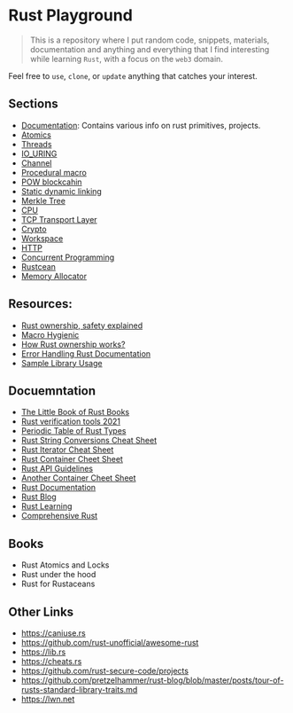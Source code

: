  # Rust Playground

> This is a repository where I put random code, snippets, materials, documentation and anything and everything that I find interesting while learning `Rust`, with a focus on the `web3` domain.

Feel free to `use`, `clone`, or `update` anything that catches your interest.

## Sections

- [Documentation](./docs): Contains various info on rust primitives, projects.
- [Atomics](./atomics)
- [Threads](./threads)
- [IO_URING](./io_uring)
- [Channel](./channel)
- [Procedural macro](./procedural%20macro)
- [POW blockcahin](./pow-blockchain)
- [Static dynamic linking](./static-dynamic-linking)
- [Merkle Tree](./merkle%20tree)
- [CPU](./cpu)
- [TCP Transport Layer](./tcp-transport)
- [Crypto](./crypto)
- [Workspace](./workspace)
- [HTTP](./http)
- [Concurrent Programming](./concurrent)
- [Rustcean](./rustcean)
- [Memory Allocator](./memalloc)

## Resources:

- [Rust ownership, safety explained](https://words.steveklabnik.com/a-30-minute-introduction-to-rust)
- [Macro Hygienic](https://en.wikipedia.org/wiki/Hygienic_macro)
- [How Rust ownership works?](https://static.rust-lang.org/doc/master/book/ownership.html)
- [Error Handling Rust Documentation](https://static.rust-lang.org/doc/master/book/error-handling.html)
- [Sample Library Usage](https://github.com/brson/stdx/blob/master/README.md)

## Docuemntation

- [The Little Book of Rust Books](https://lborb.github.io/book/)
- [Rust verification tools 2021](https://alastairreid.github.io/automatic-rust-verification-tools-2021/)
- [Periodic Table of Rust Types](http://cosmic.mearie.org/2014/01/periodic-table-of-rust-types)
- [Rust String Conversions Cheat Sheet](https://docs.google.com/spreadsheets/d/19vSPL6z2d50JlyzwxariaYD6EU2QQUQqIDOGbiGQC7Y/pubhtml?gid=0&single=true)
- [Rust Iterator Cheat Sheet](https://danielkeep.github.io/itercheat_baked.html)
- [Rust Container Cheet Sheet](https://docs.google.com/presentation/d/1q-c7UAyrUlM-eZyTo1pd8SZ0qwA_wYxmPZVOQkoDmH4/edit)
- [Rust API Guidelines](https://github.com/brson/rust-api-guidelines)
- [Another Container Cheet Sheet](https://i.redd.it/220xo2f6wci51.png)
- [Rust Documentation](https://static.rust-lang.org/doc/master/book/getting-started.html)
- [Rust Blog](https://github.com/pretzelhammer/rust-blog)
- [Rust Learning](https://github.com/ctjhoa/rust-learning)
- [Comprehensive Rust](https://google.github.io/comprehensive-rust/)

## Books
- Rust Atomics and Locks
- Rust under the hood
- Rust for Rustaceans

## Other Links

- https://caniuse.rs
- https://github.com/rust-unofficial/awesome-rust
- https://lib.rs
- https://cheats.rs
- https://github.com/rust-secure-code/projects
- https://github.com/pretzelhammer/rust-blog/blob/master/posts/tour-of-rusts-standard-library-traits.md
- https://lwn.net
